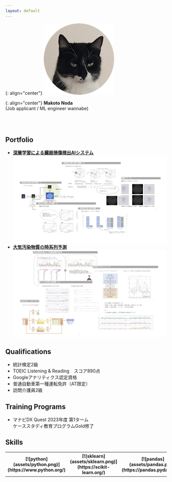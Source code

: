 ```yaml
---
layout: default
---
```


{: align="center"}
![Banner](assets/face.png)

{: align="center"}
**Makoto Noda**  
(Job applicant / ML engineer wannabe)

<br>
<br>

## Portfolio
- **[深層学習による臓器損傷検出AIシステム](https://github.com/Makoto-Noda/RSNA2023/blob/main/(発表資料)臓器損傷検出.pdf)**
![RSNA2023](assets/rsna.png)
- **[大気汚染物質の時系列予測](https://github.com/Makoto-Noda/TPL0721/blob/main/(発表資料)大気汚染物質予測.pdf)**
![TPL0721](assets/tpl.png)

## Qualifications
- 統計検定2級
- TOEIC Listening & Reading　スコア890点
- Googleアナリティクス認定資格
- 普通自動車第一種運転免許（AT限定）
- 訪問介護員2級

## Training Programs
- マナビDX Quest 2023年度 第1ターム<br>ケーススタディ教育プログラムGold修了

## Skills
<table>
    <tr>
        <th>[![python](assets/python.png)](https://www.python.org/)</th>
        <th>[![sklearn](assets/sklearn.png)](https://scikit-learn.org/)</th>
        <th>[![pandas](assets/pandas.png)](https://pandas.pydata.org/)</th>
        <th>[![opencv](assets/opencv.png)](https://opencv.org/)</th>
        <th>[![keras](assets/keras.png)](https://keras.io/)</th>
        <th>[![keras](assets/tensorflow.png)](https://www.tensorflow.org/)</th>
    </tr>
</table>

